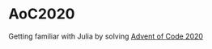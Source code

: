 # AoC2020

Getting familiar with Julia by solving [Advent of Code 2020](https://adventofcode.com/2020/)
